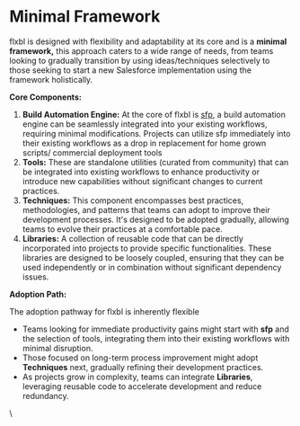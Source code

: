 # Minimal Framework

flxbl  is designed with flexibility and adaptability at its core and is a **minimal framework,** this approach caters to a wide range of needs, from teams looking to gradually transition  by using ideas/techniques selectively  to those seeking to start a new Salesforce implementation using the framework holistically.

**Core Components:**

1. **Build Automation Engine:** At the core of flxbl is [sfp](https://docs.flxbl.io/sfp), a build automation engine can be seamlessly integrated into your existing workflows, requiring minimal modifications. Projects can utilize sfp immediately into their existing workflows as a drop in replacement for home grown scripts/ commercial deployment tools
2. **Tools:** These are standalone utilities (curated from community)  that can be integrated into existing workflows to enhance productivity or introduce new capabilities without significant changes to current practices.
3. **Techniques:** This component encompasses best practices, methodologies, and patterns that teams can adopt to improve their development processes. It's designed to be adopted gradually, allowing teams to evolve their practices at a comfortable pace.
4. **Libraries:** A collection of reusable code that can be directly incorporated into projects to provide specific functionalities. These libraries are designed to be loosely coupled, ensuring that they can be used independently or in combination without significant dependency issues.

**Adoption Path:**

The adoption pathway for flxbl is inherently flexible

* Teams looking for immediate productivity gains might start with **sfp** and the selection of tools, integrating them into their existing workflows with minimal disruption.
* Those focused on long-term process improvement might adopt **Techniques** next, gradually refining their development practices.
* As projects grow in complexity, teams can integrate **Libraries**, leveraging reusable code to accelerate development and reduce redundancy.

\
